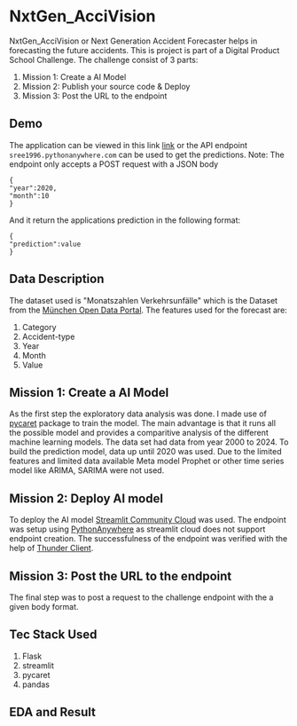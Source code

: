 # NxtGen_AcciVision

NxtGen_AcciVision or Next Generation Accident Forecaster helps in forecasting the future accidents. This is project is part of a Digital Product School Challenge. The challenge consist of 3 parts:
1. Mission 1: Create a AI Model
2. Mission 2: Publish your source code & Deploy
3. Mission 3: Post the URL to the endpoint

## Demo
The application can be viewed in this link [link](https://nxtgenaccivision.streamlit.app/) or the API endpoint `sree1996.pythonanywhere.com` can be used to get the predictions.
Note: The endpoint only accepts a POST request with a JSON body
```
{
"year":2020,
"month":10
}
```
And it return the applications prediction in the following format:
```
{
"prediction":value
}
```

## Data Description
The dataset used is "Monatszahlen Verkehrsunfälle" which is the Dataset from the [München Open Data Portal](https://opendata.muenchen.de/dataset/monatszahlen-verkehrsunfaelle/resource/40094bd6-f82d-4979-949b-26c8dc00b9a7). The features used for the forecast are:
1. Category
2. Accident-type
3. Year
4. Month
5. Value

## Mission 1: Create a AI Model
As the first step the exploratory data analysis was done. I made use of [pycaret](https://pycaret.org/) package to train the model. The main advantage is that it runs all the possible model and provides a comparitive analysis of the different machine learning models. The data set had data from year 2000 to 2024. To build the prediction model, data up until 2020 was used. Due to the limited features and limited data available Meta model Prophet or other time series model like ARIMA, SARIMA were not used. 

## Mission 2: Deploy AI model
To deploy the AI model [Streamlit Community Cloud](https://docs.streamlit.io/deploy/streamlit-community-cloud) was used. The endpoint was setup using [PythonAnywhere](https://www.pythonanywhere.com/) as streamlit cloud does not support endpoint creation. The successfulness of the endpoint was verified with the help of [Thunder Client](https://www.thunderclient.com/).

## Mission 3: Post the URL to the endpoint
The final step was to post a request to the challenge endpoint with the a given body format.

## Tec Stack Used
1. Flask
2. streamlit
3. pycaret
4. pandas

## EDA and Result










